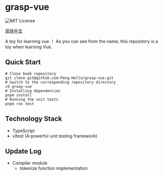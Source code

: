 # grasp-vue

![MIT License](https://img.shields.io/github/license/Peng-Hello/grasp-vue)

[简体中文](../README.md)

A toy for learning vue ！
As you can see from the name, this repository is a toy when learning Vue.
## Quick Start
```shell
# Clone book repository
git clone git@github.com:Peng-Hello/grasp-vue.git
# Switch to the corresponding repository directory
cd grasp-vue
# Installing dependencies
pnpm install
# Running the unit tests
pnpm run test
```
## Technology Stack
- TypeScript
- vitest (A powerful unit testing framework)
## Update Log
- Compiler module
  - tokenize function implementation